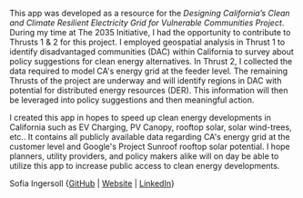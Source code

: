This app was developed as a resource for the *Designing California’s Clean and Climate Resilient Electricity Grid for Vulnerable Communities Project*. During my time at The 2035 Initiative, I had the opportunity to contribute to Thrusts 1 & 2 for this project. I employed geospatial analysis in Thrust 1 to identify disadvantaged communities (DAC) within California to survey about policy suggestions for clean energy alternatives. In Thrust 2,  I collected the data required to model CA's energy grid at the feeder level. The remaining Thrusts of the project are underway and will identify regions in DAC with potential for distributed energy resources (DER). This information will then be leveraged into policy suggestions and then meaningful action.


I created this app in hopes to speed up clean energy developments in California such as EV Charging, PV Canopy, rooftop solar, solar wind-trees, etc.. It contains all publicly available data regarding CA's energy grid at the customer level and Google's Project Sunroof rooftop solar potential. I hope planners, utility providers, and policy makers alike will on day be able to utilize this app to increase public access to clean energy developments.

Sofia Ingersoll {[GitHub](https://github.com/saingersoll) | [Website](https://saingersoll.github.io) | [LinkedIn](https://www.linkedin.com/in/sofia-ingersoll-078b931b7/)}